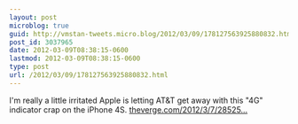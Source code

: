 ```yaml
---
layout: post
microblog: true
guid: http://vmstan-tweets.micro.blog/2012/03/09/178127563925880832.html
post_id: 3037965
date: 2012-03-09T08:38:15-0600
lastmod: 2012-03-09T08:38:15-0600
type: post
url: /2012/03/09/178127563925880832.html
---
```

I'm really a little irritated Apple is letting AT&T get away with this "4G" indicator crap on the iPhone 4S. <a href="http://www.theverge.com/2012/3/7/2852560/ios-5-1-iphone-4s-att-4g-indicator">theverge.com/2012/3/7/28525…</a>

